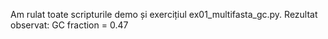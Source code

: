 Am rulat toate scripturile demo și exercițiul ex01_multifasta_gc.py.
Rezultat observat: GC fraction = 0.47
